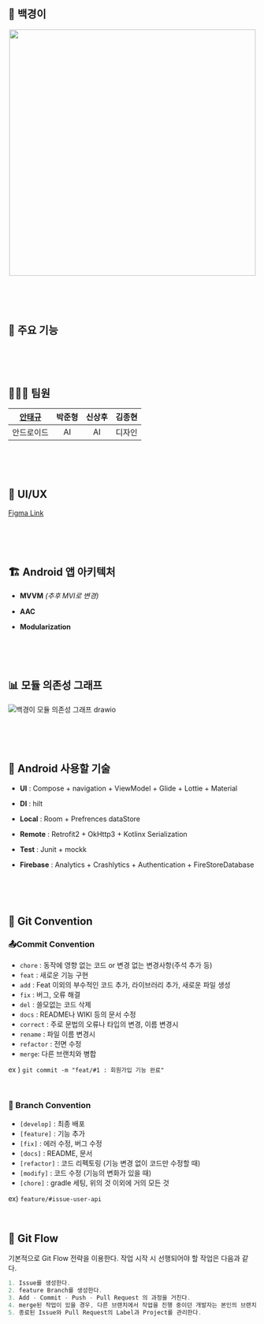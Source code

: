 ## 🐋 백경이

<div align="center">
<img src="https://github.com/tgyuuAn/Baekyoung-i/assets/116813010/02f38685-292b-4f15-935b-7c4d003190e8" width = 500>
</div>

<br><br><br>

## 🌟 주요 기능

<br><br><br>
## 🧑‍🤝‍🧑 팀원

| [안태규](https://github.com/tgyuuAn) | 박준형 | 신상후 | 김종현 |
| :---: | :---: | :---: | :---: |
|안드로이드| AI | AI | 디자인 |

<br><br><br>
## 🎨 UI/UX

<a href="https://www.figma.com/file/z7dilPOmXYdRUc8KhICWnw/%EC%B1%97%EB%B4%87%EC%96%B4%ED%94%8C-%EB%B0%B1%EA%B2%BD%EC%9D%B4?type=design&node-id=0%3A1&mode=design&t=QXZRcBkarEtVyH9d-1">Figma Link</a>

<br><br><br>
## 🏗️ Android 앱 아키텍처

- **MVVM** _(추후 MVI로 변경)_
  
- **AAC**
  
- **Modularization**
  
<br><br><br>

## 📊 모듈 의존성 그래프
![백경이 모듈 의존성 그래프 drawio](https://github.com/tgyuuAn/Baekyoung-i/assets/116813010/0f04c57d-8c48-4a33-a798-64969f3ecf35)

<br><br><br>

## 🔧 Android 사용할 기술

- **UI** : Compose + navigation + ViewModel + Glide + Lottie + Material

- **DI** : hilt

- **Local** : Room + Prefrences dataStore
  
- **Remote** : Retrofit2 + OkHttp3 + Kotlinx Serialization

- **Test** : Junit + mockk

- **Firebase** : Analytics + Crashlytics + Authentication + FireStoreDatabase
 
<br><br><br>

 ## 🤝 Git Convention
 
 ### 📤Commit Convention
 
- ```chore``` : 동작에 영향 없는 코드 or 변경 없는 변경사항(주석 추가 등)
- ```feat``` : 새로운 기능 구현
- ```add``` : Feat 이외의 부수적인 코드 추가, 라이브러리 추가, 새로운 파일 생성
- ```fix``` : 버그, 오류 해결
- ```del``` : 쓸모없는 코드 삭제
- ```docs``` : README나 WIKI 등의 문서 수정
- ```correct``` : 주로 문법의 오류나 타입의 변경, 이름 변경시
- ```rename``` : 파일 이름 변경시
- ```refactor``` : 전면 수정
- ```merge```: 다른 브랜치와 병합
  
ex ) ```git commit -m "feat/#1 : 회원가입 기능 완료"```

<br>

### 🌲 Branch Convention

- ```[develop]``` : 최종 배포
- ```[feature]``` : 기능 추가
- ```[fix]``` : 에러 수정, 버그 수정
- ```[docs]``` : README, 문서
- ```[refactor]``` : 코드 리펙토링 (기능 변경 없이 코드만 수정할 때)
- ```[modify]``` : 코드 수정 (기능의 변화가 있을 때)
- ```[chore]``` : gradle 세팅, 위의 것 이외에 거의 모든 것

ex) ```feature/#issue-user-api```

<br>

## 🌊 Git Flow

기본적으로 Git Flow 전략을 이용한다. 작업 시작 시 선행되어야 할 작업은 다음과 같다.

``` kotlin
1. Issue를 생성한다.
2. feature Branch를 생성한다.
3. Add - Commit - Push - Pull Request 의 과정을 거친다.
4. merge된 작업이 있을 경우, 다른 브랜치에서 작업을 진행 중이던 개발자는 본인의 브랜치로 merge된 작업을 Pull 받아온다.
5. 종료된 Issue와 Pull Request의 Label과 Project를 관리한다.
```
